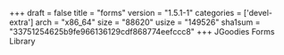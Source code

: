 +++
draft = false
title = "forms"
version = "1.5.1-1"
categories = ['devel-extra']
arch = "x86_64"
size = "88620"
usize = "149526"
sha1sum = "33751254625b9fe966136129cdf868774eefccc8"
+++
JGoodies Forms Library